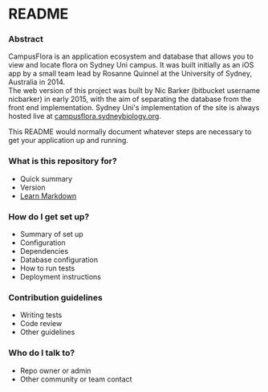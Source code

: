 # README #

### Abstract ###
CampusFlora is an application ecosystem and database that allows you to view and locate flora on Sydney Uni campus. It was built initially as an iOS app by a small team lead by Rosanne Quinnel at the University of Sydney, Australia in 2014.  
The web version of this project was built by Nic Barker (bitbucket username nicbarker) in early 2015, with the aim of separating the database from the front end implementation.
Sydney Uni's implementation of the site is always hosted live at [campusflora.sydneybiology.org](http://campusflora.sydneybiology.org).

This README would normally document whatever steps are necessary to get your application up and running.

### What is this repository for? ###

* Quick summary
* Version
* [Learn Markdown](https://bitbucket.org/tutorials/markdowndemo)

### How do I get set up? ###

* Summary of set up
* Configuration
* Dependencies
* Database configuration
* How to run tests
* Deployment instructions

### Contribution guidelines ###

* Writing tests
* Code review
* Other guidelines

### Who do I talk to? ###

* Repo owner or admin
* Other community or team contact